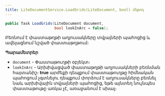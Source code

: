 ```yaml
---
title: LiteDocumentService.LoadGrids(LiteDocument, bool) մեթոդ  
---
```


```c#
public Task LoadGrids(LiteDocument document, 
                      bool lookInArc = false);
```

Բեռնում է փաստաթղթի աղյուսակները տվյալների պահոցից և ավելացնում նշված փաստաթղթում։

**Պարամետրեր**

* `document` - Փաստաթուղթի օբյեկտ։
* `lookInArc` - Արխիվացված փաստաթղթի աղյուսակների բեռնման հայտանիշ։ **true** արժեքի դեպքում փաստաթուղթը հիմնական պահոցում չգտնելու դեպքում փորձում է աղյուսակները բեռնել նաև արխիվային տվյալների պահոցից, եթե այնտեղ նույնպես փաստաթութը առկա չէ, առաջանում է սխալ։ 
